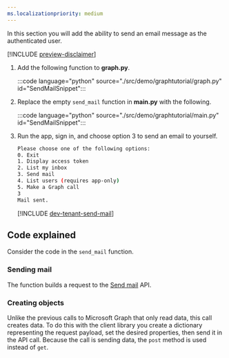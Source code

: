 ```yaml
---
ms.localizationpriority: medium
---
```


<!-- markdownlint-disable MD041 -->

In this section you will add the ability to send an email message as the authenticated user.

[!INCLUDE [preview-disclaimer](preview-disclaimer.md)]

1. Add the following function to **graph.py**.

    :::code language="python" source="./src/demo/graphtutorial/graph.py" id="SendMailSnippet":::

1. Replace the empty `send_mail` function in **main.py** with the following.

    :::code language="python" source="./src/demo/graphtutorial/main.py" id="SendMailSnippet":::

1. Run the app, sign in, and choose option 3 to send an email to yourself.

    ```bash
    Please choose one of the following options:
    0. Exit
    1. Display access token
    2. List my inbox
    3. Send mail
    4. List users (requires app-only)
    5. Make a Graph call
    3
    Mail sent.
    ```

    [!INCLUDE [dev-tenant-send-mail](../shared/dev-tenant-send-mail.md)]

## Code explained

Consider the code in the `send_mail` function.

### Sending mail

The function builds a request to the [Send mail](/graph/api/user-sendmail) API.

### Creating objects

Unlike the previous calls to Microsoft Graph that only read data, this call creates data. To do this with the client library you create a dictionary representing the request payload, set the desired properties, then send it in the API call. Because the call is sending data, the `post` method is used instead of `get`.

